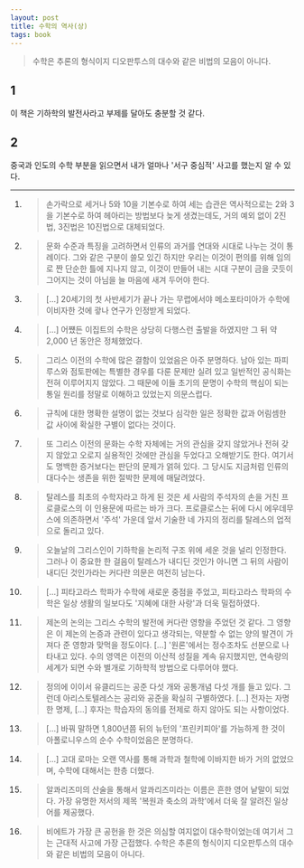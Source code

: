 ```yaml
---
layout: post
title: 수학의 역사(상)
tags: book
---
```


> 수학은 추론의 형식이지 디오판투스의 대수와 같은 비법의 모음이 아니다.

## 1
이 책은 기하학의 발전사라고 부제를 달아도 충분할 것 같다.

## 2
중국과 인도의 수학 부분을 읽으면서 내가 얼마나 '서구 중심적' 사고를 했는지 알 수 있다.

----

1. > 손가락으로 세거나 5와 10을 기본수로 하여 세는 습관은 역사적으로는 2와 3을 기본수로 하여 헤아리는 방법보다 늦게 생겼는데도, 거의 예외 없이 2진법, 3진법은 10진법으로 대체되었다.

2. > 문화 수준과 특징을 고려하면서 인류의 과거를 연대와 시대로 나누는 것이 통례이다. 그와 같은 구분이 쓸모 있긴 하지만 우리는 이것이 편의를 위해 임의로 짠 단순한 틀에 지나지 않고, 이것이 만들어 내는 시대 구분이 금을 긋듯이 그어지는 것이 아님을 늘 마음에 새겨 두어야 한다.

3. > [...] 20세기의 첫 사반세기가 끝나 가는 무렵에서야 메소포타미아가 수학에 이비자한 것에 괗나 연구가 인정받게 되었다.

4. > [...] 어쩄든 이집트의 수학은 상당히 다행스런 출발을 하였지만 그 뒤 약 2,000 년 동안은 정체했었다.

5. > 그리스 이전의 수학에 많은 결함이 있었음은 아주 분명하다. 남아 있는 파피루스와 점토판에는 특별한 경우를 다룬 문제만 실려 있고 일반적인 공식화는 전혀 이루어지지 않았다. 그 때문에 이들 초기의 문명이 수학의 핵심이 되는 통일 원리를 정말로 이해하고 있었는지 의문스럽다.

6. > 규칙에 대한 명확한 설명이 없는 것보다 심각한 일은 정확한 값과 어림셈한 값 사이에 확실한 구별이 없다는 것이다.

7. > 또 그리스 이전의 문화는 수학 자체에는 거의 관심을 갖지 않았거나 전혀 갖지 않았고 오로지 실용적인 것에만 관심을 두었다고 오해받기도 한다. 여기서도 명백한 증거보다는 판단의 문제가 얽혀 있다. 그 당시도 지금처럼 인류의 대다수는 생존을 위한 절박한 문제에 매달려었다.

8. > 탈레스를 최초의 수학자라고 하게 된 것은 세 사람의 주석자의 손을 거친 프로클로스의 이 인용문에 따르는 바가 크다. 프로클로스는 뒤에 다시 에우데무스에 의존하면서 '주석' 가운데 앞서 기술한 네 가지의 정리를 탈레스의 업적으로 돌리고 있다.

9. > 오늘날의 그리스인이 기하학을 논리적 구조 위에 세운 것을 널리 인정한다. 그러나 이 중요한 한 걸음이 탈레스가 내디딘 것인가 아니면 그 뒤의 사람이 내디딘 것인가라는 커다란 의문은 여전히 남는다.

10. > [...] 피타고라스 학파가 수학에 새로운 중점을 주었고, 피타고라스 학파의 수학은 일상 생활의 일보다도 '지혜에 대한 사랑'과 더욱 밀접하였다.

11. > 제논의 논의는 그리스 수학의 발전에 커다란 영향을 주었던 것 같다. 그 영향은 이 제논의 논증과 관련이 있다고 생각되는, 약분할 수 없는 양의 발견이 가져다 준 영향과 맞먹을 정도이다. [...] '원론'에서는 정수조차도 선분으로 나타내고 있다. 수의 영역은 이전의 이산적 성질을 계속 유지했지만, 연속량의 세계가 되면 수와 별개로 기하학적 방법으로 다루어야 했다.

12. > 정의에 이이서 유클리드는 공준 다섯 개와 공통개념 다섯 개를 들고 있다. 그런데 아리스토텔레스는 공리와 공준을 확실히 구별하였다. [...] 전자는 자명한 명제, [...] 후자는 학습자의 동의를 전제로 하지 않아도 되는 사항이었다.

13. > [...] 바꿔 말하면 1,800년쯤 뒤의 뉴턴의 '프린키피아'를 가능하게 한 것이 아폴로니우스의 순수 수학이었음은 분명하다.

14. > [...] 고대 로마는 오랜 역사를 통해 과학과 철학에 이바지한 바가 거의 없었으며, 수학에 대해서는 한층 더했다.

15. > 알콰리즈미의 산술을 통해서 알콰리즈미라는 이름은 흔한 영어 낱말이 되었다. 가장 유명한 저서의 제목 '복원과 축소의 과학'에서 더욱 잘 알려진 일상어를 제공했다.

16. > 비에트가 가장 큰 공헌을 한 것은 의심할 여지없이 대수학이었는데 여기서 그는 근대적 사고에 가장 근접했다. 수학은 추론의 형식이지 디오판투스의 대수와 같은 비법의 모음이 아니다.